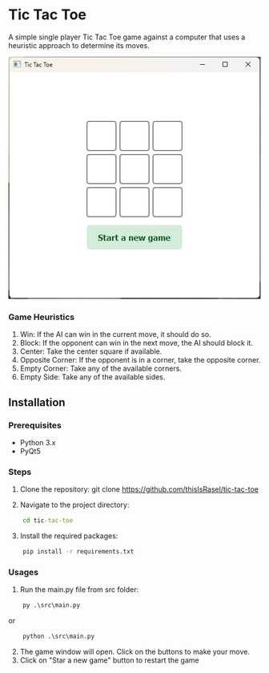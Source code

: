 # Tic Tac Toe

A simple single player Tic Tac Toe game against a computer that uses a heuristic approach to determine its moves.

![Tic Tac Toe](./game.png)

### Game Heuristics
1) Win: If the AI can win in the current move, it should do so.
2) Block: If the opponent can win in the next move, the AI should block it.
3) Center: Take the center square if available.
4) Opposite Corner: If the opponent is in a corner, take the opposite corner.
5) Empty Corner: Take any of the available corners.
6) Empty Side: Take any of the available sides.

## Installation

### Prerequisites

- Python 3.x
- PyQt5

### Steps

1. Clone the repository:
    git clone https://github.com/thisIsRasel/tic-tac-toe

2. Navigate to the project directory:
```cmd 
    cd tic-tac-toe
```

3. Install the required packages:
```cmd
    pip install -r requirements.txt
```
### Usages
1. Run the main.py file from src folder:
```cmd
    py .\src\main.py
```
or
```cmd
    python .\src\main.py
```
2. The game window will open. Click on the buttons to make your move.
3. Click on "Star a new game" button to restart the game
